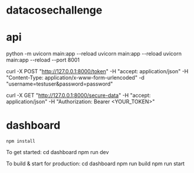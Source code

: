 # datacosechallenge

# api
python -m uvicorn main:app --reload
uvicorn main:app --reload
uvicorn main:app --reload --port 8001

curl -X POST "http://127.0.0.1:8000/token" -H "accept: application/json" -H "Content-Type: application/x-www-form-urlencoded" -d "username=testuser&password=password"

curl -X GET "http://127.0.0.1:8000/secure-data" -H "accept: application/json" -H "Authorization: Bearer <YOUR_TOKEN>"


# dashboard

	npm install

  To get started:
	cd dashboard
	npm run dev

  To build & start for production:
	cd dashboard
	npm run build
	npm run start